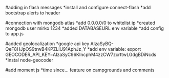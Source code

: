#adding in flash messages
*install and configure connect-flash
*add bootstrap alerts to header

#connection with mongodb atlas
*add 0.0.0.0/0 to whitelist ip
*created mongodb user mirko 1234
*added DATABASEURL env variable
*add config to app.js

#added geolocalization
*google api key AIzaSyBQ-QeF8HJpOS9trwB4KPZLlU91AphJz_Y
*add env variable: export GEOCODER_API_KEY=AIzaSyC96KIncphM4zzCW7zcrttwLGdgBDiNcds
*instal node-geocoder

#add moment js
*time since... feature on campgrounds and comments
